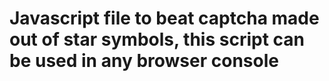 # Javascript file to beat captcha made out of star symbols, this script can be used in any browser console
